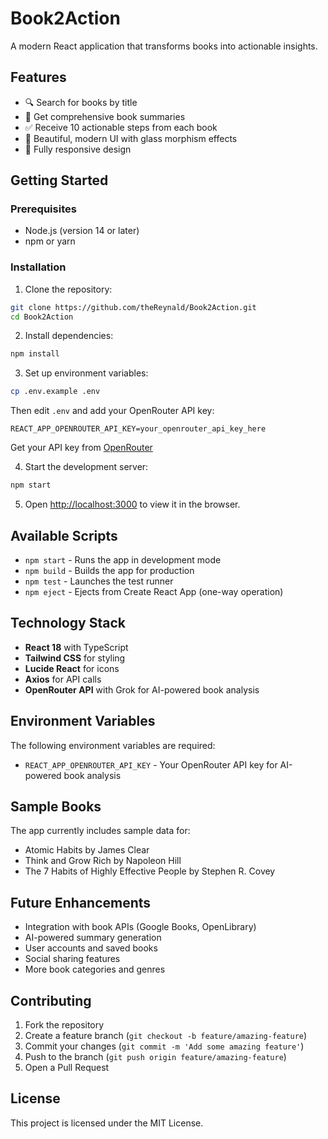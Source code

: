 # Book2Action

A modern React application that transforms books into actionable insights.

## Features

- 🔍 Search for books by title
- 📖 Get comprehensive book summaries
- ✅ Receive 10 actionable steps from each book
- 🎨 Beautiful, modern UI with glass morphism effects
- 📱 Fully responsive design

## Getting Started

### Prerequisites

- Node.js (version 14 or later)
- npm or yarn

### Installation

1. Clone the repository:
```bash
git clone https://github.com/theReynald/Book2Action.git
cd Book2Action
```

2. Install dependencies:
```bash
npm install
```

3. Set up environment variables:
```bash
cp .env.example .env
```
Then edit `.env` and add your OpenRouter API key:
```
REACT_APP_OPENROUTER_API_KEY=your_openrouter_api_key_here
```
Get your API key from [OpenRouter](https://openrouter.ai/)

4. Start the development server:
```bash
npm start
```

5. Open [http://localhost:3000](http://localhost:3000) to view it in the browser.

## Available Scripts

- `npm start` - Runs the app in development mode
- `npm build` - Builds the app for production
- `npm test` - Launches the test runner
- `npm eject` - Ejects from Create React App (one-way operation)

## Technology Stack

- **React 18** with TypeScript
- **Tailwind CSS** for styling
- **Lucide React** for icons
- **Axios** for API calls
- **OpenRouter API** with Grok for AI-powered book analysis

## Environment Variables

The following environment variables are required:

- `REACT_APP_OPENROUTER_API_KEY` - Your OpenRouter API key for AI-powered book analysis

## Sample Books

The app currently includes sample data for:
- Atomic Habits by James Clear
- Think and Grow Rich by Napoleon Hill
- The 7 Habits of Highly Effective People by Stephen R. Covey

## Future Enhancements

- Integration with book APIs (Google Books, OpenLibrary)
- AI-powered summary generation
- User accounts and saved books
- Social sharing features
- More book categories and genres

## Contributing

1. Fork the repository
2. Create a feature branch (`git checkout -b feature/amazing-feature`)
3. Commit your changes (`git commit -m 'Add some amazing feature'`)
4. Push to the branch (`git push origin feature/amazing-feature`)
5. Open a Pull Request

## License

This project is licensed under the MIT License.
